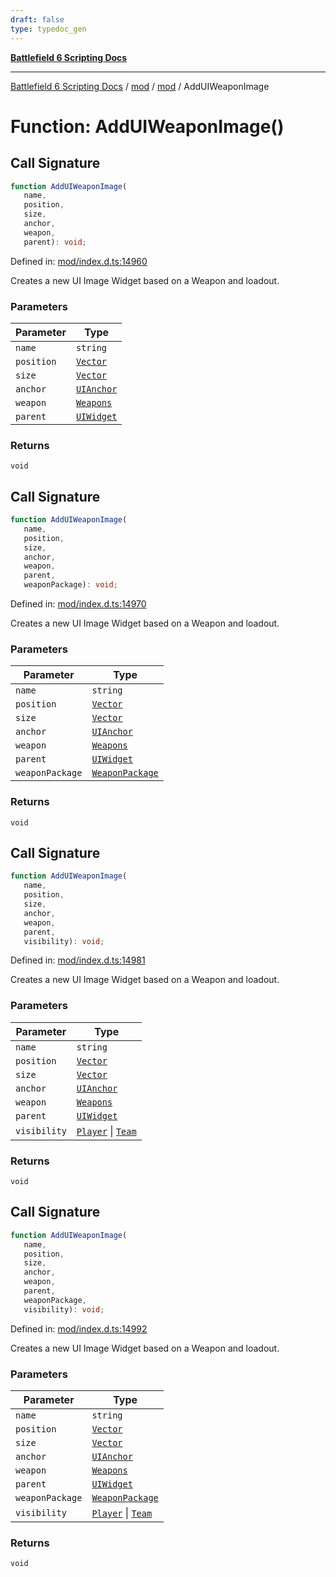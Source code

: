 ```yaml
---
draft: false
type: typedoc_gen
---
```


[**Battlefield 6 Scripting Docs**](../../../_index.md)

***

[Battlefield 6 Scripting Docs](../../../_index.md) / [mod](../../_index.md) / [mod](../_index.md) / AddUIWeaponImage

# Function: AddUIWeaponImage()

## Call Signature

```ts
function AddUIWeaponImage(
   name, 
   position, 
   size, 
   anchor, 
   weapon, 
   parent): void;
```

Defined in: [mod/index.d.ts:14960](https://github.com/battlefield-portal-community/portal-docs/blob/ff09b2690670f74de7e97198022e5a97ff1161ff/generators/santiago/mod/index.d.ts#L14960)

Creates a new UI Image Widget based on a Weapon and loadout.

### Parameters

| Parameter | Type |
| ------ | ------ |
| `name` | `string` |
| `position` | [`Vector`](../Vector/_index.md) |
| `size` | [`Vector`](../Vector/_index.md) |
| `anchor` | [`UIAnchor`](../UIAnchor/_index.md) |
| `weapon` | [`Weapons`](../Weapons/_index.md) |
| `parent` | [`UIWidget`](../UIWidget/_index.md) |

### Returns

`void`

## Call Signature

```ts
function AddUIWeaponImage(
   name, 
   position, 
   size, 
   anchor, 
   weapon, 
   parent, 
   weaponPackage): void;
```

Defined in: [mod/index.d.ts:14970](https://github.com/battlefield-portal-community/portal-docs/blob/ff09b2690670f74de7e97198022e5a97ff1161ff/generators/santiago/mod/index.d.ts#L14970)

Creates a new UI Image Widget based on a Weapon and loadout.

### Parameters

| Parameter | Type |
| ------ | ------ |
| `name` | `string` |
| `position` | [`Vector`](../Vector/_index.md) |
| `size` | [`Vector`](../Vector/_index.md) |
| `anchor` | [`UIAnchor`](../UIAnchor/_index.md) |
| `weapon` | [`Weapons`](../Weapons/_index.md) |
| `parent` | [`UIWidget`](../UIWidget/_index.md) |
| `weaponPackage` | [`WeaponPackage`](../WeaponPackage/_index.md) |

### Returns

`void`

## Call Signature

```ts
function AddUIWeaponImage(
   name, 
   position, 
   size, 
   anchor, 
   weapon, 
   parent, 
   visibility): void;
```

Defined in: [mod/index.d.ts:14981](https://github.com/battlefield-portal-community/portal-docs/blob/ff09b2690670f74de7e97198022e5a97ff1161ff/generators/santiago/mod/index.d.ts#L14981)

Creates a new UI Image Widget based on a Weapon and loadout.

### Parameters

| Parameter | Type |
| ------ | ------ |
| `name` | `string` |
| `position` | [`Vector`](../Vector/_index.md) |
| `size` | [`Vector`](../Vector/_index.md) |
| `anchor` | [`UIAnchor`](../UIAnchor/_index.md) |
| `weapon` | [`Weapons`](../Weapons/_index.md) |
| `parent` | [`UIWidget`](../UIWidget/_index.md) |
| `visibility` | [`Player`](../Player/_index.md) \| [`Team`](../Team/_index.md) |

### Returns

`void`

## Call Signature

```ts
function AddUIWeaponImage(
   name, 
   position, 
   size, 
   anchor, 
   weapon, 
   parent, 
   weaponPackage, 
   visibility): void;
```

Defined in: [mod/index.d.ts:14992](https://github.com/battlefield-portal-community/portal-docs/blob/ff09b2690670f74de7e97198022e5a97ff1161ff/generators/santiago/mod/index.d.ts#L14992)

Creates a new UI Image Widget based on a Weapon and loadout.

### Parameters

| Parameter | Type |
| ------ | ------ |
| `name` | `string` |
| `position` | [`Vector`](../Vector/_index.md) |
| `size` | [`Vector`](../Vector/_index.md) |
| `anchor` | [`UIAnchor`](../UIAnchor/_index.md) |
| `weapon` | [`Weapons`](../Weapons/_index.md) |
| `parent` | [`UIWidget`](../UIWidget/_index.md) |
| `weaponPackage` | [`WeaponPackage`](../WeaponPackage/_index.md) |
| `visibility` | [`Player`](../Player/_index.md) \| [`Team`](../Team/_index.md) |

### Returns

`void`
